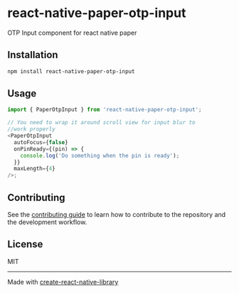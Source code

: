 # react-native-paper-otp-input

OTP Input component for react native paper

## Installation

```sh
npm install react-native-paper-otp-input
```

## Usage

```js
import { PaperOtpInput } from 'react-native-paper-otp-input';

// You need to wrap it around scroll view for input blur to
//work properly
<PaperOtpInput
  autoFocus={false}
  onPinReady={(pin) => {
    console.log('Do something when the pin is ready');
  }}
  maxLength={4}
/>;
```

## Contributing

See the [contributing guide](CONTRIBUTING.md) to learn how to contribute to the repository and the development workflow.

## License

MIT

---

Made with [create-react-native-library](https://github.com/callstack/react-native-builder-bob)

